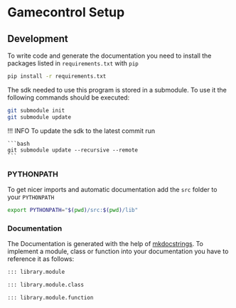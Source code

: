 # Gamecontrol Setup

## Development

To write code and generate the documentation you need to install the packages listed in `requirements.txt` with `pip`

```bash
pip install -r requirements.txt
```

The sdk needed to use this program is stored in a submodule. To use it the following commands should be executed:

```bash
git submodule init
git submodule update
```

!!! INFO
    To update the sdk to the latest commit run

    ```bash
    git submodule update --recursive --remote
    ```

### PYTHONPATH
To get nicer imports and automatic documentation add the `src` folder to your `PYTHONPATH`

```bash
export PYTHONPATH="$(pwd)/src:$(pwd)/lib"
```

### Documentation

The Documentation is generated with the help of [mkdocstrings](https://mkdocstrings.github.io/#). To implement a module, class or function into your documentation you have to reference it as follows:

```md
::: library.module

::: library.module.class

::: library.module.function
```